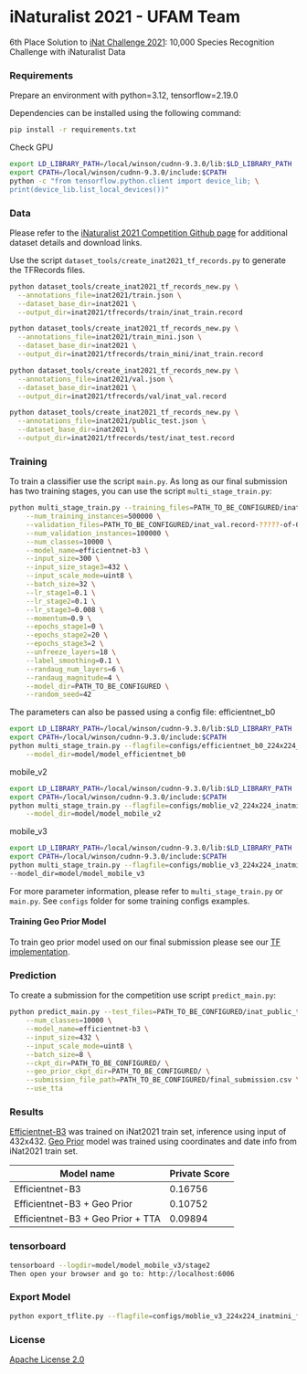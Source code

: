 # iNaturalist 2021 - UFAM Team

6th Place Solution to [iNat Challenge 2021](https://www.kaggle.com/c/inaturalist-2021/): 10,000 Species Recognition Challenge with iNaturalist Data

### Requirements

Prepare an environment with python=3.12, tensorflow=2.19.0

Dependencies can be installed using the following command:
```bash
pip install -r requirements.txt
```
Check GPU
```bash
export LD_LIBRARY_PATH=/local/winson/cudnn-9.3.0/lib:$LD_LIBRARY_PATH
export CPATH=/local/winson/cudnn-9.3.0/include:$CPATH
python -c "from tensorflow.python.client import device_lib; \
print(device_lib.list_local_devices())"
```

### Data

Please refer to the [iNaturalist 2021 Competition Github page](https://github.com/visipedia/inat_comp/tree/master/2021) for additional dataset details and download links.

Use the script `dataset_tools/create_inat2021_tf_records.py` to generate the TFRecords files.
```bash
python dataset_tools/create_inat2021_tf_records_new.py \
  --annotations_file=inat2021/train.json \
  --dataset_base_dir=inat2021 \
  --output_dir=inat2021/tfrecords/train/inat_train.record
```
```bash
python dataset_tools/create_inat2021_tf_records_new.py \
  --annotations_file=inat2021/train_mini.json \
  --dataset_base_dir=inat2021 \
  --output_dir=inat2021/tfrecords/train_mini/inat_train.record
```
```bash
python dataset_tools/create_inat2021_tf_records_new.py \
  --annotations_file=inat2021/val.json \
  --dataset_base_dir=inat2021 \
  --output_dir=inat2021/tfrecords/val/inat_val.record
```
```bash
python dataset_tools/create_inat2021_tf_records_new.py \
  --annotations_file=inat2021/public_test.json \
  --dataset_base_dir=inat2021 \
  --output_dir=inat2021/tfrecords/test/inat_test.record
```

### Training

To train a classifier use the script `main.py`. As long as our final submission has two training stages, you can use the script `multi_stage_train.py`:
```bash
python multi_stage_train.py --training_files=PATH_TO_BE_CONFIGURED/inat_train.record-?????-of-00417 \
    --num_training_instances=500000 \
    --validation_files=PATH_TO_BE_CONFIGURED/inat_val.record-?????-of-00084 \
    --num_validation_instances=100000 \
    --num_classes=10000 \
    --model_name=efficientnet-b3 \
    --input_size=300 \
    --input_size_stage3=432 \
    --input_scale_mode=uint8 \
    --batch_size=32 \
    --lr_stage1=0.1 \
    --lr_stage2=0.1 \
    --lr_stage3=0.008 \
    --momentum=0.9 \
    --epochs_stage1=0 \
    --epochs_stage2=20 \
    --epochs_stage3=2 \
    --unfreeze_layers=18 \
    --label_smoothing=0.1 \
    --randaug_num_layers=6 \
    --randaug_magnitude=4 \
    --model_dir=PATH_TO_BE_CONFIGURED \
    --random_seed=42
```

The parameters can also be passed using a config file:
efficientnet_b0
```bash
export LD_LIBRARY_PATH=/local/winson/cudnn-9.3.0/lib:$LD_LIBRARY_PATH
export CPATH=/local/winson/cudnn-9.3.0/include:$CPATH
python multi_stage_train.py --flagfile=configs/efficientnet_b0_224x224_inatmini_full_mltstg.config \
    --model_dir=model/model_efficientnet_b0
```
mobile_v2
```bash
export LD_LIBRARY_PATH=/local/winson/cudnn-9.3.0/lib:$LD_LIBRARY_PATH
export CPATH=/local/winson/cudnn-9.3.0/include:$CPATH
python multi_stage_train.py --flagfile=configs/moblie_v2_224x224_inatmini_full_mltstg.config \
    --model_dir=model/model_mobile_v2
```
mobile_v3
```bash
export LD_LIBRARY_PATH=/local/winson/cudnn-9.3.0/lib:$LD_LIBRARY_PATH
export CPATH=/local/winson/cudnn-9.3.0/include:$CPATH
python multi_stage_train.py --flagfile=configs/moblie_v3_224x224_inatmini_full_mltstg.config \
--model_dir=model/model_mobile_v3

```
For more parameter information, please refer to `multi_stage_train.py` or `main.py`. See `configs` folder for some training configs examples.

#### Training Geo Prior Model

To train geo prior model used on our final submission please see our [TF implementation](https://github.com/alcunha/geo_prior_tf/).

### Prediction

To create a submission for the competition use script `predict_main.py`:
```bash
python predict_main.py --test_files=PATH_TO_BE_CONFIGURED/inat_public_test.record-?????-of-00417 \
    --num_classes=10000 \
    --model_name=efficientnet-b3 \
    --input_size=432 \
    --input_scale_mode=uint8 \
    --batch_size=8 \
    --ckpt_dir=PATH_TO_BE_CONFIGURED/ \
    --geo_prior_ckpt_dir=PATH_TO_BE_CONFIGURED/ \
    --submission_file_path=PATH_TO_BE_CONFIGURED/final_submission.csv \
    --use_tta
```

### Results

[Efficientnet-B3](https://drive.google.com/file/d/1SDx5P-ovb1NQPyPu4ubgsOhttUEdzs4A/view?usp=sharing) was trained on iNat2021 train set, inference using input of 432x432.
[Geo Prior](https://drive.google.com/file/d/1xzYaouGOZQrbibHbTMUs4d8PZZYDnZXT/view?usp=sharing) model was trained using coordinates and date info from iNat2021 train set.

| Model name                        | Private Score |
|-----------------------------------|---------------|
| Efficientnet-B3                   | 0.16756       |
| Efficientnet-B3 + Geo Prior       | 0.10752       |
| Efficientnet-B3 + Geo Prior + TTA | 0.09894       |

### tensorboard
```bash
tensorboard --logdir=model/model_mobile_v3/stage2
Then open your browser and go to: http://localhost:6006
```

### Export Model
```bash
python export_tflite.py --flagfile=configs/moblie_v3_224x224_inatmini_full_export.config
```

### License

[Apache License 2.0](LICENSE)